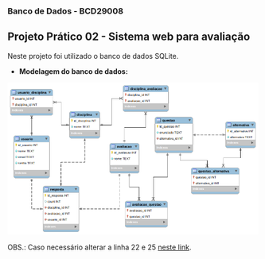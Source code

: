 ### Banco de Dados - BCD29008

## Projeto Prático 02 - Sistema web para avaliação

Neste projeto foi utilizado o banco de dados SQLite.

* **Modelagem do banco de dados:** 


![Modelagem](modelagem.png)

OBS.: Caso necessário alterar a linha 22 e 25 [neste link](app.py).